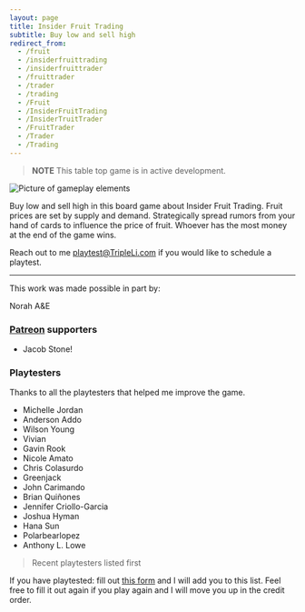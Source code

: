 ```yaml
---
layout: page
title: Insider Fruit Trading
subtitle: Buy low and sell high
redirect_from:
  - /fruit
  - /insiderfruittrading
  - /insiderfruittrader
  - /fruittrader
  - /trader
  - /trading
  - /Fruit
  - /InsiderFruitTrading
  - /InsiderTruitTrader
  - /FruitTrader
  - /Trader
  - /Trading
---
```


> **NOTE** 
> This table top game is in active development. 

![Picture of gameplay elements](/assets/img/Insider-Fruit-Trading_Game-pieces2.JPG)

Buy low and sell high in this board game about Insider Fruit Trading. Fruit prices are set by supply and demand. Strategically spread rumors from your hand of cards to influence the price of fruit. Whoever has the most money at the end of the game wins.

Reach out to me <playtest@TripleLi.com> if you would like to schedule a playtest.

___
This work was made possible in part by:

Norah
A&E

### [Patreon](https://patreon.com/TripleLi) supporters

* Jacob Stone!

### Playtesters

Thanks to all the playtesters that helped me improve the game.

* Michelle Jordan 
* Anderson Addo
* Wilson Young
* Vivian
* Gavin Rook
* Nicole Amato
* Chris Colasurdo
* Greenjack
* John Carimando
* Brian Quiñones
* Jennifer Criollo-Garcia 
* Joshua Hyman
* Hana Sun
* Polarbearlopez 
* Anthony L. Lowe

> Recent playtesters listed first

If you have playtested: fill out [this form](https://forms.gle/fdDuG1Amtx1wXTn28) and I will add you to this list. Feel free to fill it out again if you play again and I will move you up in the credit order.
